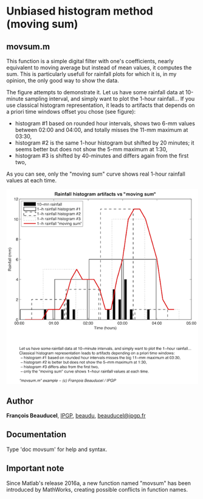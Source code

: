 # Unbiased histogram method (moving sum)

## movsum.m

This function is a simple digital filter with one's coefficients, nearly equivalent to moving average but instead of mean values, it computes the sum. This is particularly usefull for rainfall plots for which it is, in my opinion, the only good way to show the data.

The figure attempts to demonstrate it. Let us have some rainfall data at 10-minute sampling interval, and simply want to plot the 1-hour rainfall... If you use classical histogram representation, it leads to artifacts that depends on a priori time windows offset you chose (see figure):
- histogram #1 based on rounded hour intervals, shows two 6-mm values between 02:00 and 04:00, and totally misses the 11-mm maximum at 03:30,
- histogram #2 is the same 1-hour histogram but shifted by 20 minutes; it seems better but does not show the 5-mm maximum at 1:30,
- histogram #3 is shifted by 40-minutes and differs again from the first two, 

As you can see, only the "moving sum" curve shows real 1-hour rainfall values at each time. 

![](movsum_example.png)


## Author
**François Beauducel**, [IPGP](www.ipgp.fr), [beaudu](https://github.com/beaudu), beauducel@ipgp.fr 

## Documentation
Type 'doc movsum' for help and syntax.

## Important note
Since Matlab's release 2016a, a new function named "movsum" has been introduced by MathWorks, creating possible conflicts in function names.

